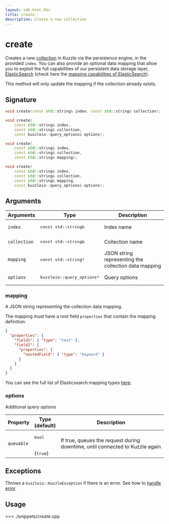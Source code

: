 ```yaml
---
layout: sdk.html.hbs
title: create
description: Create a new collection
---
```


# create

Creates a new [collection](/core/1/guide/essentials/persisted) in Kuzzle via the persistence engine, in the provided `index`.
You can also provide an optional data mapping that allow you to exploit the full capabilities of our
persistent data storage layer, [ElasticSearch](https://www.elastic.co/products/elasticsearch) (check here the [mapping capabilities of ElasticSearch](https://www.elastic.co/guide/en/elasticsearch/reference/5.4/mapping.html)).

This method will only update the mapping if the collection already exists.

## Signature

```cpp
void create(const std::string& index, const std::string& collection);

void create(
    const std::string& index,
    const std::string& collection,
    const kuzzleio::query_options& options);

void create(
    const std::string& index,
    const std::string& collection,
    const std::string& mapping);

void create(
    const std::string& index,
    const std::string& collection,
    const std::string& mapping,
    const kuzzleio::query_options& options);
```

## Arguments

| Arguments    | Type                                 | Description                                          |
| ------------ | ------------------------------------ | ---------------------------------------------------- |
| `index`      | <pre>const std::string&</pre>        | Index name                                           |
| `collection` | <pre>const std::string&</pre>        | Collection name                                      |
| `mapping`    | <pre>const std::string\*</pre>       | JSON string representing the collection data mapping |
| `options`    | <pre>kuzzleio::query_options\*</pre> | Query options                                        |

### mapping

A JSON string representing the collection data mapping.

The mapping must have a root field `properties` that contain the mapping definition:

```json
{
  "properties": {
    "field1": { "type": "text" },
    "field2": {
      "properties": {
        "nestedField": { "type": "keyword" }
      }
    }
  }
}
```

You can see the full list of Elasticsearch mapping types [here](https://www.elastic.co/guide/en/elasticsearch/reference/5.6/mapping.html).

### options

Additional query options

| Property   | Type<br/>(default)           | Description                                                                  |
| ---------- | ---------------------------- | ---------------------------------------------------------------------------- |
| `queuable` | <pre>bool</pre><br/>(`true`) | If true, queues the request during downtime, until connected to Kuzzle again |

## Exceptions

Throws a `kuzzleio::KuzzleException` if there is an error. See how to [handle error](/sdk/cpp/1/error-handling).

## Usage

<<< ./snippets/create.cpp
